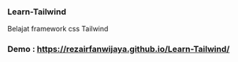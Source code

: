 ### Learn-Tailwind
Belajat framework css Tailwind

### Demo : https://rezairfanwijaya.github.io/Learn-Tailwind/




